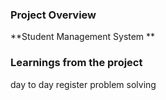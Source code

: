 ### Project Overview

 **Student Management System **



### Learnings from the project

 day to day register problem solving


